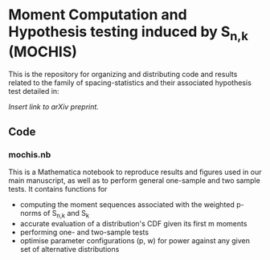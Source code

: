 # Moment Computation and Hypothesis testing induced by S<sub>n,k</sub> (MOCHIS)

This is the repository for organizing and distributing code and results related to the
family of spacing-statistics and their associated hypothesis test detailed in:

<em>Insert link to arXiv preprint.</em>

## Code

### mochis.nb

This is a Mathematica notebook to reproduce results and figures used in our main
manuscript, as well as to perform general one-sample and two sample tests. It contains functions for 

* computing the moment sequences associated with the weighted p-norms of S<sub>n,k</sub> and S<sub>k</sub>
* accurate evaluation of a distribution's CDF given its first m moments
* performing one- and two-sample tests
* optimise parameter configurations (p, w) for power against any given set of alternative distributions
